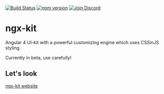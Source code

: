 [![Build Status](https://travis-ci.org/ngx-kit/ngx-kit.svg?branch=master)](https://travis-ci.org/ngx-kit/ngx-kit)
[![npm version](https://badge.fury.io/js/%40ngx-kit%2Fngx-kit.svg)](https://www.npmjs.com/@ngx-kit/ngx-kit)
[![Join Discord](http://ngx-kit.com/_etc/discord-badge.svg)](https://discord.gg/66Tt9WT)

# ngx-kit

Angular 4 UI-kit with a powerful customizing engine which uses CSSinJS styling.

Currently in beta, use carefully!

## Let's look

[ngx-kit website](https://ngx-kit.com)
